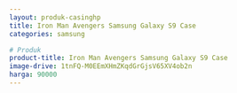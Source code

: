 ```yaml
---
layout: produk-casinghp
title: Iron Man Avengers Samsung Galaxy S9 Case
categories: samsung

# Produk
product-title: Iron Man Avengers Samsung Galaxy S9 Case
image-drive: 1tnFQ-M0EEmXHmZKqdGrGjsV65XV4ob2n
harga: 90000
---
```

